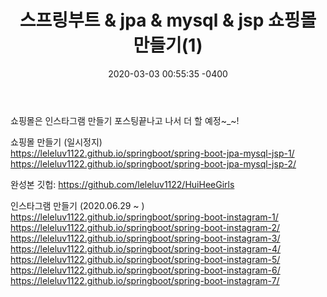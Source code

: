 ﻿---
title: "스프링부트 & jpa & mysql & jsp 쇼핑몰 만들기(1)"
date: 2020-03-03 00:55:35 -0400
categories: springboot
comments: true
---


쇼핑몰은 인스타그램 만들기 포스팅끝나고 나서 더 할 예정~_~!  

쇼핑몰 만들기 (일시정지)  
<https://leleluv1122.github.io/springboot/spring-boot-jpa-mysql-jsp-1/>
<https://leleluv1122.github.io/springboot/spring-boot-jpa-mysql-jsp-2/>

완성본 깃헙: <https://github.com/leleluv1122/HuiHeeGirls>


인스타그램 만들기 (2020.06.29 ~ )  
<https://leleluv1122.github.io/springboot/spring-boot-instagram-1/>
<https://leleluv1122.github.io/springboot/spring-boot-instagram-2/>
<https://leleluv1122.github.io/springboot/spring-boot-instagram-3/>
<https://leleluv1122.github.io/springboot/spring-boot-instagram-4/>
<https://leleluv1122.github.io/springboot/spring-boot-instagram-5/>
<https://leleluv1122.github.io/springboot/spring-boot-instagram-6/>
<https://leleluv1122.github.io/springboot/spring-boot-instagram-7/>